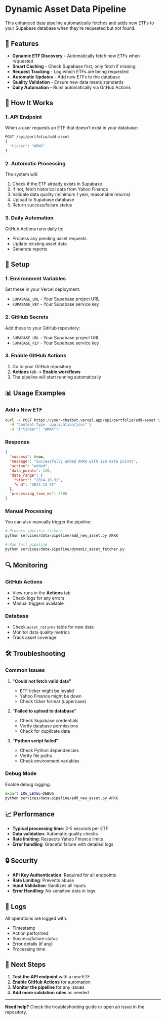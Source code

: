 # Dynamic Asset Data Pipeline

This enhanced data pipeline automatically fetches and adds new ETFs to your Supabase database when they're requested but not found.

## 🎯 **Features**

- **Dynamic ETF Discovery** - Automatically fetch new ETFs when requested
- **Smart Caching** - Check Supabase first, only fetch if missing
- **Request Tracking** - Log which ETFs are being requested
- **Automatic Updates** - Add new ETFs to the database
- **Quality Validation** - Ensure new data meets standards
- **Daily Automation** - Runs automatically via GitHub Actions

## 🔧 **How It Works**

### 1. **API Endpoint**
When a user requests an ETF that doesn't exist in your database:

```bash
POST /api/portfolio/add-asset
{
  "ticker": "ARKK"
}
```

### 2. **Automatic Processing**
The system will:
1. Check if the ETF already exists in Supabase
2. If not, fetch historical data from Yahoo Finance
3. Validate data quality (minimum 1 year, reasonable returns)
4. Upload to Supabase database
5. Return success/failure status

### 3. **Daily Automation**
GitHub Actions runs daily to:
- Process any pending asset requests
- Update existing asset data
- Generate reports

## 🚀 **Setup**

### 1. **Environment Variables**
Set these in your Vercel deployment:
- `SUPABASE_URL` - Your Supabase project URL
- `SUPABASE_KEY` - Your Supabase service key

### 2. **GitHub Secrets**
Add these to your GitHub repository:
- `SUPABASE_URL` - Your Supabase project URL
- `SUPABASE_KEY` - Your Supabase service key

### 3. **Enable GitHub Actions**
1. Go to your GitHub repository
2. **Actions** tab → **Enable workflows**
3. The pipeline will start running automatically

## 📊 **Usage Examples**

### **Add a New ETF**
```bash
curl -X POST https://your-chatbot.vercel.app/api/portfolio/add-asset \
  -H "Content-Type: application/json" \
  -d '{"ticker": "ARKK"}'
```

### **Response**
```json
{
  "success": true,
  "message": "Successfully added ARKK with 120 data points",
  "action": "added",
  "data_points": 120,
  "date_range": {
    "start": "2014-10-31",
    "end": "2024-12-31"
  },
  "processing_time_ms": 2500
}
```

### **Manual Processing**
You can also manually trigger the pipeline:

```bash
# Process specific tickers
python services/data-pipeline/add_new_asset.py ARKK

# Run full pipeline
python services/data-pipeline/dynamic_asset_fetcher.py
```

## 🔍 **Monitoring**

### **GitHub Actions**
- View runs in the **Actions** tab
- Check logs for any errors
- Manual triggers available

### **Database**
- Check `asset_returns` table for new data
- Monitor data quality metrics
- Track asset coverage

## 🛠️ **Troubleshooting**

### **Common Issues**

1. **"Could not fetch valid data"**
   - ETF ticker might be invalid
   - Yahoo Finance might be down
   - Check ticker format (uppercase)

2. **"Failed to upload to database"**
   - Check Supabase credentials
   - Verify database permissions
   - Check for duplicate data

3. **"Python script failed"**
   - Check Python dependencies
   - Verify file paths
   - Check environment variables

### **Debug Mode**
Enable debug logging:
```bash
export LOG_LEVEL=DEBUG
python services/data-pipeline/add_new_asset.py ARKK
```

## 📈 **Performance**

- **Typical processing time**: 2-5 seconds per ETF
- **Data validation**: Automatic quality checks
- **Rate limiting**: Respects Yahoo Finance limits
- **Error handling**: Graceful failure with detailed logs

## 🔒 **Security**

- **API Key Authentication**: Required for all endpoints
- **Rate Limiting**: Prevents abuse
- **Input Validation**: Sanitizes all inputs
- **Error Handling**: No sensitive data in logs

## 📝 **Logs**

All operations are logged with:
- Timestamp
- Action performed
- Success/failure status
- Error details (if any)
- Processing time

## 🎯 **Next Steps**

1. **Test the API endpoint** with a new ETF
2. **Enable GitHub Actions** for automation
3. **Monitor the pipeline** for any issues
4. **Add more validation rules** as needed

---

**Need help?** Check the troubleshooting guide or open an issue in the repository.